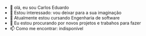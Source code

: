- 👋 olá, eu sou Carlos Eduardo
- 👀 Estou interessado: vou deixar para a sua imaginação
- 🌱 Atualmente estou cursando Engenharia de software
- 💞️ Eu estou procurando por novos projetos e trabahos para fazer
- 📫 Como me encontrar: indisponível

<!---
SrBlaze1/SrBlaze1 is a ✨ special ✨ repository because its `README.md` (this file) appears on your GitHub profile.
You can click the Preview link to take a look at your changes.
--->
